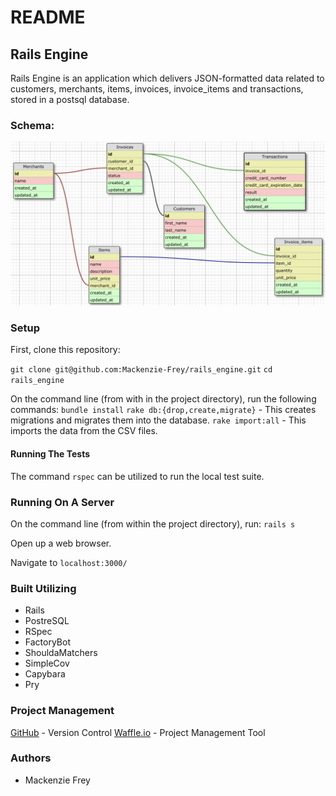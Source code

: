 # README

## Rails Engine
Rails Engine is an application which delivers JSON-formatted data related to customers, merchants, items, invoices, invoice_items and transactions, stored in a postsql database.

### Schema:
![Alt text](./public/schema_diagram.png?raw=true "Database Schema")

### Setup
First, clone this repository:

`git clone git@github.com:Mackenzie-Frey/rails_engine.git`
`cd rails_engine`

On the command line (from with in the project directory), run the following commands:
`bundle install`
`rake db:{drop,create,migrate}` - This creates migrations and migrates them into the database.
`rake import:all` - This imports the data from the CSV files.

#### Running The Tests
The command `rspec` can be utilized to run the local test suite.

### Running On A Server
On the command line (from within the project directory), run: `rails s`

Open up a web browser.

Navigate to `localhost:3000/`

### Built Utilizing

* Rails
* PostreSQL
* RSpec
* FactoryBot
* ShouldaMatchers
* SimpleCov
* Capybara
* Pry

### Project Management

[GitHub](https://github.com/) - Version Control
[Waffle.io](https://waffle.io/) - Project Management Tool

### Authors

* Mackenzie Frey
